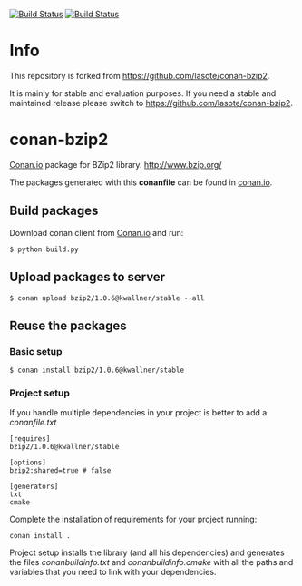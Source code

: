[![Build Status](https://travis-ci.org/kwallner/conan-bzip2.svg)](https://travis-ci.org/kwallner/conan-bzip2)
[![Build Status](https://ci.appveyor.com/api/projects/status/github/kwallner/conan-bzip2)](https://ci.appveyor.com/project/kwallner/conan-bzip2)

# Info

This repository is forked from https://github.com/lasote/conan-bzip2. 

It is mainly for stable and evaluation purposes. If you need a stable and maintained release please switch to https://github.com/lasote/conan-bzip2. 

# conan-bzip2

[Conan.io](https://conan.io) package for BZip2 library. http://www.bzip.org/

The packages generated with this **conanfile** can be found in [conan.io](https://conan.io/source/bzip2/1.0.6/kwallner/stable).

## Build packages

Download conan client from [Conan.io](https://conan.io) and run:

    $ python build.py

## Upload packages to server

    $ conan upload bzip2/1.0.6@kwallner/stable --all

## Reuse the packages

### Basic setup

    $ conan install bzip2/1.0.6@kwallner/stable

### Project setup

If you handle multiple dependencies in your project is better to add a *conanfile.txt*

    [requires]
    bzip2/1.0.6@kwallner/stable

    [options]
    bzip2:shared=true # false

    [generators]
    txt
    cmake

Complete the installation of requirements for your project running:</small></span>

    conan install .

Project setup installs the library (and all his dependencies) and generates the files *conanbuildinfo.txt* and *conanbuildinfo.cmake* with all the paths and variables that you need to link with your dependencies.

